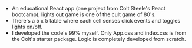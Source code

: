 - An educational React app (one project from Colt Steele's React bootcamp), lights out game is one of the cult game of 80's.
- There's a 5 x 5 table where each cell senses click events and toggles lights on/off.
- I developed the code's 99% myself. Only App.css and index.css is from the Colt's starter package. Logic is completely developed from scratch.
